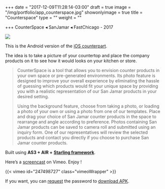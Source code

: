 +++
date = "2017-12-09T11:28:14-03:00"
draft = true
image = "/img/portfolio/app_counterspace.jpg"
showonlyimage = true
title = "Counterspace"
type = ""
weight = ""

+++
CounterSpace ◂ SanJamar ◂ FastChicago - 2017

<!--more-->

![](/img/portfolio/app_counterspace.jpg)

This is the Android version of the [iOS counterpart](https://itunes.apple.com/us/app/counterspace/id1244275554?mt=8 "Counter Space AppStore link").

The idea is to take a picture of your countertop and place the company products on it to see how it would looks on your kitchen or store.

> CounterSpace is a tool that allows you to envision counter products in your own space or pre-generated environments. Its photo feature is designed to improve your overall experience by eliminating the hassle of guessing which products would fit your unique space by providing you with a realistic representation of our San Jamar products in your desired setting.
>
> Using the background feature, choose from taking a photo, or loading a photo of your own or using a photo from one of our templates. Place and drag your choice of San Jamar counter products in the space to rearrange and angle according to preference. Photos containing San Jamar products can be saved to camera roll and submitted using an inquiry form. One of our representatives will review the selected products and contact you directly if you choose to purchase San Jamar counter products.

Built using **AS3 + AIR +** [**Starling framework**](https://gamua.com/starling/ "Starling framework website").

Here’s a [screencast](https://vimeo.com/247498727 "CounterSpace screencast Vimeo") on Vimeo. Enjoy !

{{< vimeo id="247498727" class="vimeoWrapper" >}}

If you want, you can [request](mailto:hello@roipeker.com?subject=Request%20CounterSpace%20download%20link&body=enter%20your%20reason "request password for CounterSpace") the password to [download APK](https://www.dropbox.com/s/vimy781cczox5cd/counterspace_arm.apk?dl=1 "Download CounterSpace apk").